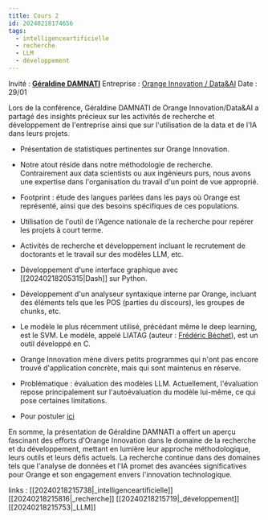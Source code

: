 ```yaml
---
title: Cours 2
id: 20240218174656
tags:
  - intelligenceartificielle
  - recherche
  - LLM
  - développement
---
```


Invité : **[Géraldine DAMNATI](https://sites.google.com/site/geraldinedamnati/)**
Entreprise : [Orange Innovation / Data&AI](https://orange.jobs/site/fr-innovation/index.htm)
Date : 29/01

Lors de la conférence, Géraldine DAMNATI de Orange Innovation/Data&AI a partagé des insights précieux sur les activités de recherche et développement de l'entreprise ainsi que sur l'utilisation de la data et de l'IA dans leurs projets.

- Présentation de statistiques pertinentes sur Orange Innovation.

- Notre atout réside dans notre méthodologie de recherche. Contrairement aux data scientists ou aux ingénieurs purs, nous avons une expertise dans l'organisation du travail d'un point de vue approprié.

- Footprint : étude des langues parlées dans les pays où Orange est représenté, ainsi que des besoins spécifiques de ces populations.

- Utilisation de l'outil de l'Agence nationale de la recherche pour repérer les projets à court terme.

- Activités de recherche et développement incluant le recrutement de doctorants et le travail sur des modèles LLM, etc.

- Développement d'une interface graphique avec [[20240218205315|Dash]] sur Python.

- Développement d'un analyseur syntaxique interne par Orange, incluant des éléments tels que les POS (parties du discours), les groupes de chunks, etc.

- Le modèle le plus récemment utilisé, précédant même le deep learning, est le SVM. Le modèle, appelé LIATAG (auteur : [Frédéric Béchet](https://pageperso.lis-lab.fr/frederic.bechet/)), est un outil développé en C.

- Orange Innovation mène divers petits programmes qui n'ont pas encore trouvé d'application concrète, mais qui sont maintenus en réserve.

- Problématique : évaluation des modèles LLM. Actuellement, l'évaluation repose principalement sur l'autoévaluation du modèle lui-même, ce qui pose certaines limitations.

- Pour postuler [ici](https://orange.jobs/site/fr-home/)

En somme, la présentation de Géraldine DAMNATI a offert un aperçu fascinant des efforts d'Orange Innovation dans le domaine de la recherche et du développement, mettant en lumière leur approche méthodologique, leurs outils et leurs défis actuels. La recherche continue dans des domaines tels que l'analyse de données et l'IA promet des avancées significatives pour Orange et son engagement envers l'innovation technologique.

links : [[20240218215738|_intelligenceartificielle]] [[20240218215816|_recherche]] [[20240218215719|_développement]] [[20240218215753|_LLM]]